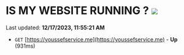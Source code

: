 # IS MY WEBSITE RUNNING ? [![](https://img.shields.io/static/v1?label=Sponsor&message=%E2%9D%A4&logo=GitHub&color=%23fe8e86)](https://github.com/sponsors/<username>)

Last updated: **12/17/2023, 11:55:21 AM**

- `GET` [https://youssefservice.me](https://youssefservice.me) - **Up** (931ms)
